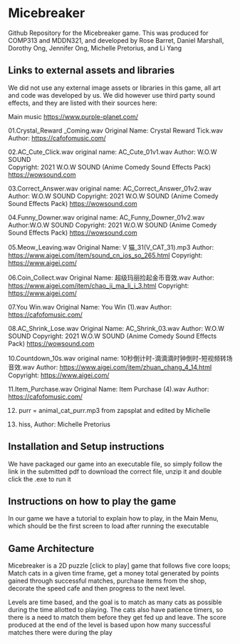 # Micebreaker
Github Repository for the Micebreaker game. This was produced for COMP313 and MDDN321, and developed by Rose Barret, Daniel Marshall, Dorothy Ong, Jennifer Ong, Michelle Pretorius, and Li Yang

## Links to external assets and libraries
We did not use any external image assets or libraries in this game, all art and code was developed by us. We did however use third party sound effects, and they are listed with their sources here:

Main music
https://www.purple-planet.com/


01.Crystal_Reward _Coming.wav
Original Name: Crystal Reward Tick.wav
Author: https://cafofomusic.com/

02.AC_Cute_Click.wav
original name: AC_Cute_01v1.wav
Author: W.O.W SOUND  
Copyright: 2021 W.O.W SOUND (Anime Comedy Sound Effects Pack) https://wowsound.com

03.Correct_Answer.wav
original name: AC_Correct_Answer_01v2.wav
Author: W.O.W SOUND
Copyright: 2021 W.O.W SOUND (Anime Comedy Sound Effects Pack) https://wowsound.com

04.Funny_Downer.wav
original name: AC_Funny_Downer_01v2.wav
Author:W.O.W SOUND
Copyright:  2021 W.O.W SOUND (Anime Comedy Sound Effects Pack) https://wowsound.com

05.Meow_Leaving.wav
Original Name: V 猫_31(V_CAT_31).mp3
Author: https://www.aigei.com/item/sound_cn_ios_so_265.html
Copyright: https://www.aigei.com/

06.Coin_Collect.wav
Original Name: 超级玛丽捡起金币音效.wav
Author: https://www.aigei.com/item/chao_ji_ma_li_j_3.html
Copyright: https://www.aigei.com/

07.You Win.wav
Original Name: You Win (1).wav
Author: https://cafofomusic.com/

08.AC_Shrink_Lose.wav
Original Name: AC_Shrink_03.wav
Author: W.O.W SOUND
Copyright: 2021 W.O.W SOUND (Anime Comedy Sound Effects Pack) https://wowsound.com

10.Countdown_10s.wav
original name: 10秒倒计时-滴滴滴时钟倒时-短视频转场音效.wav
Author: https://www.aigei.com/item/zhuan_chang_4_14.html
Copyright: https://www.aigei.com/

11.Item_Purchase.wav
Original Name: Item Purchase (4).wav
Author: https://cafofomusic.com/

12. purr = animal_cat_purr.mp3 from zapsplat and edited by Michelle

13. hiss, Author: Michelle Pretorius

## Installation and Setup instructions
We have packaged our game into an executable file, so simply follow the link in the submitted pdf to download the correct file, unzip it and double click the .exe to run it

## Instructions on how to play the game
In our game we have a tutorial to explain how to play, in the Main Menu, which should be the first screen to load after running the executable

## Game Architecture
Micebreaker is a 2D puzzle [click to play] game that follows five core loops; Match cats in a given time frame, get a money total generated by points gained through successful matches, purchase items from the shop, decorate the speed cafe and then progress to the next level. 

Levels are time based, and the goal is to match as many cats as possible during the time allotted to playing. The cats also have patience timers, so there is a need to match them before they get fed up and leave. The score produced at the end of the level is based upon how many successful matches there were during the play


